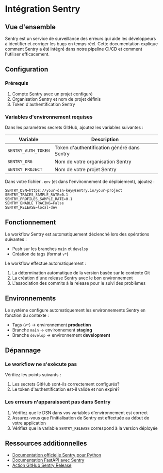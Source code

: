 # Intégration Sentry

## Vue d'ensemble

Sentry est un service de surveillance des erreurs qui aide les développeurs à identifier et corriger les bugs en temps réel. Cette documentation explique comment Sentry a été intégré dans notre pipeline CI/CD et comment l'utiliser efficacement.

## Configuration

### Prérequis

1. Compte Sentry avec un projet configuré
2. Organisation Sentry et nom de projet définis
3. Token d'authentification Sentry

### Variables d'environnement requises

Dans les paramètres secrets GitHub, ajoutez les variables suivantes :

| Variable | Description |
|----------|-------------|
| `SENTRY_AUTH_TOKEN` | Token d'authentification généré dans Sentry |
| `SENTRY_ORG` | Nom de votre organisation Sentry |
| `SENTRY_PROJECT` | Nom de votre projet Sentry |

Dans votre fichier `.env` (et dans l'environnement de déploiement), ajoutez :

```
SENTRY_DSN=https://your-dsn-key@sentry.io/your-project
SENTRY_TRACES_SAMPLE_RATE=0.1
SENTRY_PROFILES_SAMPLE_RATE=0.1
SENTRY_ENABLE_TRACING=False
SENTRY_RELEASE=local-dev
```

## Fonctionnement

Le workflow Sentry est automatiquement déclenché lors des opérations suivantes :

- Push sur les branches `main` et `develop`
- Création de tags (format `v*`)

Le workflow effectue automatiquement :

1. La détermination automatique de la version basée sur le contexte Git
2. La création d'une release Sentry avec le bon environnement
3. L'association des commits à la release pour le suivi des problèmes

## Environnements

Le système configure automatiquement les environnements Sentry en fonction du contexte :

- Tags (`v*`) → environnement **production**
- Branche `main` → environnement **staging**
- Branche `develop` → environnement **development**

## Dépannage

### Le workflow ne s'exécute pas

Vérifiez les points suivants :

1. Les secrets GitHub sont-ils correctement configurés?
2. Le token d'authentification est-il valide et non expiré?

### Les erreurs n'apparaissent pas dans Sentry

1. Vérifiez que le DSN dans vos variables d'environnement est correct
2. Assurez-vous que l'initialisation de Sentry est effectuée au début de votre application
3. Vérifiez que la variable `SENTRY_RELEASE` correspond à la version déployée

## Ressources additionnelles

- [Documentation officielle Sentry pour Python](https://docs.sentry.io/platforms/python/)
- [Documentation FastAPI avec Sentry](https://docs.sentry.io/platforms/python/guides/fastapi/)
- [Action GitHub Sentry Release](https://github.com/getsentry/action-release)
